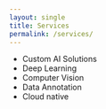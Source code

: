 ```yaml
---
layout: single
title: Services
permalink: /services/
---
```



- Custom AI Solutions
- Deep Learning
- Computer Vision
- Data Annotation
- Cloud native

